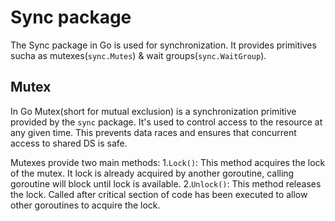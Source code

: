 # Sync package

The Sync package in Go is used for synchronization.
It provides primitives sucha as mutexes(`sync.Mutes`) & wait groups(`sync.WaitGroup`).

## Mutex
In Go Mutex(short for mutual exclusion) is a synchronization primitive provided
by the `sync` package.
It's used to control access to the resource at any given time.
This prevents data races and ensures that concurrent access to shared DS is safe.

Mutexes provide two main methods:
1.`Lock()`: This method acquires the lock of the mutex.
It lock is already acquired by another goroutine, calling goroutine will block
until lock is available.
2.`Unlock()`: This method releases the lock. Called after critical section of code
has been executed to allow other goroutines to acquire the lock.
